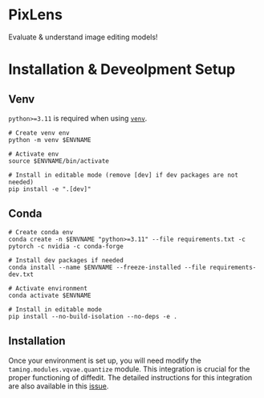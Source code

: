 # PixLens

Evaluate & understand image editing models!

# Installation & Deveolpment Setup

## Venv

`python>=3.11` is required when using [`venv`](https://docs.python.org/3/library/venv.html).

```shell
# Create venv env
python -m venv $ENVNAME

# Activate env
source $ENVNAME/bin/activate

# Install in editable mode (remove [dev] if dev packages are not needed)
pip install -e ".[dev]"
```
## Conda

```shell
# Create conda env
conda create -n $ENVNAME "python>=3.11" --file requirements.txt -c pytorch -c nvidia -c conda-forge

# Install dev packages if needed
conda install --name $ENVNAME --freeze-installed --file requirements-dev.txt

# Activate environment
conda activate $ENVNAME

# Install in editable mode
pip install --no-build-isolation --no-deps -e .
```

## Installation

Once your environment is set up, you will need modify the `taming.modules.vqvae.quantize` module. This integration is crucial for the proper functioning of diffedit. The detailed instructions for this integration are also available in this [issue](https://github.com/CompVis/stable-diffusion/issues/72#issuecomment-1224675757).
